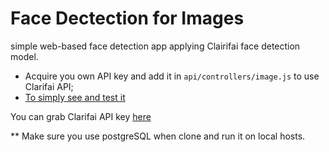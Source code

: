 # Face Dectection for Images
simple web-based face detection app applying Clairifai face detection model.

* Acquire you own API key and add it in `api/controllers/image.js` to use Clarifai API;
* [To simply see and test it](https://smart-facedetect.herokuapp.com/)

You can grab Clarifai API key [here](https://www.clarifai.com/)

** Make sure you use postgreSQL when clone and run it on local hosts.
